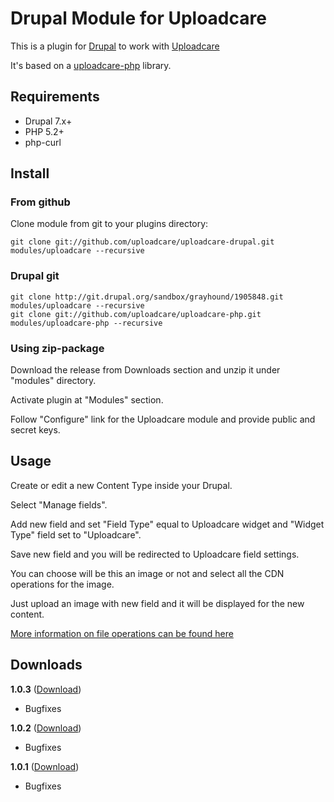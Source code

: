# Drupal Module for Uploadcare

This is a plugin for [Drupal][3] to work with [Uploadcare][1]

It's based on a [uploadcare-php][4] library.

## Requirements

- Drupal 7.x+
- PHP 5.2+
- php-curl

## Install 

### From github

Clone module from git to your plugins directory:

    git clone git://github.com/uploadcare/uploadcare-drupal.git modules/uploadcare --recursive
    
### Drupal git

	git clone http://git.drupal.org/sandbox/grayhound/1905848.git modules/uploadcare --recursive
	git clone git://github.com/uploadcare/uploadcare-php.git modules/uploadcare-php --recursive
	
### Using zip-package

Download the release from Downloads section and unzip it under "modules" directory.

Activate plugin at "Modules" section.

Follow "Configure" link for the Uploadcare module and provide public and secret keys.

## Usage

Create or edit a new Content Type inside your Drupal.

Select "Manage fields".

Add new field and set "Field Type" equal to Uploadcare widget and "Widget Type" field set to "Uploadcare".

Save new field and you will be redirected to Uploadcare field settings.

You can choose will be this an image or not and select all the CDN operations for the image.

Just upload an image with new field and it will be displayed for the new content.

[More information on file operations can be found here][2]

## Downloads

**1.0.3** ([Download](https://ucarecdn.com/14c42caf-f5bd-4488-ab30-97b3b5079f3c/uploadcare-drupal_1.0.3.zip))
* Bugfixes

**1.0.2** ([Download](https://ucarecdn.com/11f02ead-fd66-4108-aedd-b3394b324d73/uploadcare-drupal_1.0.2.zip))
* Bugfixes

**1.0.1** ([Download](https://ucarecdn.com/db0033ad-c84a-498e-8ca9-c01e6d49510a/uploadcare-drupal_1.0.1.zip))
* Bugfixes

[1]: https://uploadcare.com/
[2]: https://uploadcare.com/documentation/reference/basic/cdn.html
[3]: http://drupal.org/
[4]: https://github.com/uploadcare/uploadcare-php
